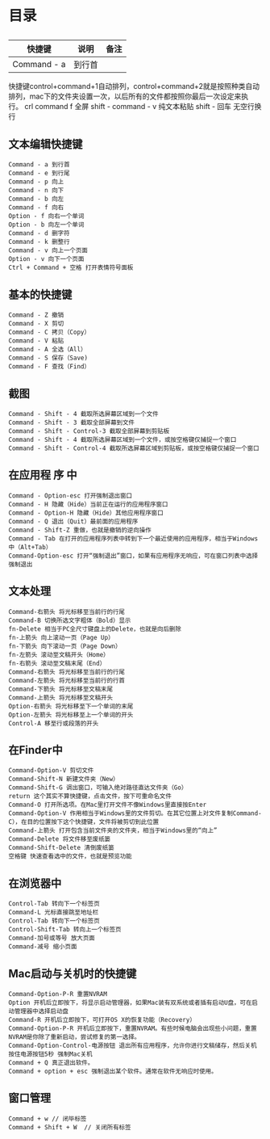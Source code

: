 # 目录

## 

| 快捷键      | 说明   | 备注 |
| ----------- | ------ | ---- |
| Command - a | 到行首 |      |




快捷键control+command+1自动排列，control+command+2就是按照种类自动排列，mac下的文件夹设置一次，以后所有的文件都按照你最后一次设定来执行。
crl command f 全屏
shift - command - v  纯文本粘贴
shift - 回车   无空行换行

## 文本编辑快捷键

    Command - a 到行首
    Command - e 到行尾
    Command - p 向上
    Command - n 向下
    Command - b 向左
    Command - f 向右
    Option - f 向右一个单词
    Option - b 向左一个单词
    Command - d 删字符
    Command - k 删整行
    Command - v 向上一个页面
    Option - v 向下一个页面
    Ctrl + Command + 空格 打开表情符号面板

## 基本的快捷键

    Command - Z 撤销　
    Command - X 剪切
    Command - C 拷贝（Copy）
    Command - V 粘贴
    Command - A 全选（All）
    Command - S 保存（Save)
    Command - F 查找（Find）

## 截图

    Command - Shift - 4 截取所选屏幕区域到一个文件
    Command - Shift - 3 截取全部屏幕到文件
    Command - Shift - Control-3 截取全部屏幕到剪贴板
    Command - Shift - 4 截取所选屏幕区域到一个文件，或按空格键仅捕捉一个窗口
    Command - Shift - Control-4 截取所选屏幕区域到剪贴板，或按空格键仅捕捉一个窗口 

## 在应用程 序 中

    Command - Option-esc 打开强制退出窗口
    Command - H 隐藏（Hide）当前正在运行的应用程序窗口
    Command - Option-H 隐藏（Hide）其他应用程序窗口
    Command - Q 退出（Quit）最前面的应用程序
    Command - Shift-Z 重做，也就是撤销的逆向操作
    Command - Tab 在打开的应用程序列表中转到下一个最近使用的应用程序，相当于Windows中（Alt+Tab）
    Command-Option-esc 打开“强制退出”窗口，如果有应用程序无响应，可在窗口列表中选择强制退出

## 文本处理

    Command-右箭头 将光标移至当前行的行尾
    Command-B 切换所选文字粗体（Bold）显示
    fn-Delete 相当于PC全尺寸键盘上的Delete，也就是向后删除
    fn-上箭头 向上滚动一页（Page Up）
    fn-下箭头 向下滚动一页（Page Down）
    fn-左箭头 滚动至文稿开头（Home）
    fn-右箭头 滚动至文稿末尾（End）
    Command-右箭头 将光标移至当前行的行尾
    Command-左箭头 将光标移至当前行的行首
    Command-下箭头 将光标移至文稿末尾
    Command-上箭头 将光标移至文稿开头
    Option-右箭头 将光标移至下一个单词的末尾
    Option-左箭头 将光标移至上一个单词的开头
    Control-A 移至行或段落的开头

## 在Finder中

    Command-Option-V 剪切文件
    Command-Shift-N 新建文件夹（New）
    Command-Shift-G 调出窗口，可输入绝对路径直达文件夹（Go）
    return 这个其实不算快捷键，点击文件，按下可重命名文件
    Command-O 打开所选项。在Mac里打开文件不像Windows里直接按Enter
    Command-Option-V 作用相当于Windows里的文件剪切。在其它位置上对文件复制Command-C），在目的位置按下这个快捷键，文件将被剪切到此位置
    Command-上箭头 打开包含当前文件夹的文件夹，相当于Windows里的“向上”
    Command-Delete 将文件移至废纸篓
    Command-Shift-Delete 清倒废纸篓
    空格键 快速查看选中的文件，也就是预览功能

## 在浏览器中

    Control-Tab 转向下一个标签页
    Command-L 光标直接跳至地址栏
    Control-Tab 转向下一个标签页
    Control-Shift-Tab 转向上一个标签页
    Command-加号或等号 放大页面
    Command-减号 缩小页面

## Mac启动与关机时的快捷键

    Command-Option-P-R 重置NVRAM
    Option 开机后立即按下，将显示启动管理器，如果Mac装有双系统或者插有启动U盘，可在启动管理器中选择启动盘
    Command-R 开机后立即按下，可打开OS X的恢复功能（Recovery）
    Command-Option-P-R 开机后立即按下，重置NVRAM。有些时候电脑会出现些小问题，重置NVRAM是你除了重新启动，尝试修复的第一选择。
    Command-Option-Control-电源按钮 退出所有应用程序，允许你进行文稿储存，然后关机
    按住电源按钮5秒 强制Mac关机
    Command + Q 真正退出软件。
    Command + option + esc 强制退出某个软件。通常在软件无响应时使用。

## 窗口管理

    Command + w // 闭毕标签
    Command + Shift + W  // 关闭所有标签
